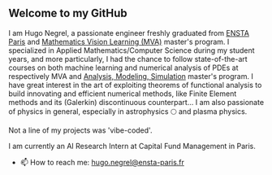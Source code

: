 ## Welcome to my GitHub 

I am Hugo Negrel, a passionate engineer freshly graduated from [ENSTA Paris](https://www.ensta-paris.fr/) and [Mathematics Vision Learning (MVA)](https://www.master-mva.com/) master's program. I specialized in Applied Mathematics/Computer Science during my student years, and more particularly, I had the chance to follow state-of-the-art courses on both machine learning and numerical analysis of PDEs at respectively MVA and [Analysis, Modeling, Simulation](https://uma.ensta-paris.fr/modsim/) master's program. I have great interest in the art of exploiting theorems of functional analysis to build innovating and efficient numerical methods, like Finite Element methods and its (Galerkin) discontinuous counterpart... I am also passionate of physics in general, especially in astrophysics 🌕 and plasma physics.

Not a line of my projects was 'vibe-coded'.

I am currently an AI Research Intern at Capital Fund Management in Paris.

- 📫 How to reach me: <hugo.negrel@ensta-paris.fr>

<!--
**roomate/roomate** is a ✨ _special_ ✨ repository because its `README.md` (this file) appears on your GitHub profile.

Here are some ideas to get you started:

- 🔭 I’m currently working on ...
- 🌱 I’m currently learning ...
- 👯 I’m looking to collaborate on ...
- 🤔 I’m looking for help with ...
- 💬 Ask me about ...
- ⚡ Fun fact: ...
-->

